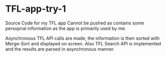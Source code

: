 # TFL-app-try-1
Source Code for my TFL app
Cannot be pushed as contains some persopnal information as the app is primarily used by me.

Asynchronous TFL API calls are made, the information is then sorted with Merge-Sort and displayed on screen.
Also TFL Search API is implemented and the results are parsed in asynchronous manner.


